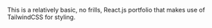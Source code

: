 This is a relatively basic, no frills, React.js portfolio that makes use of TailwindCSS for styling.